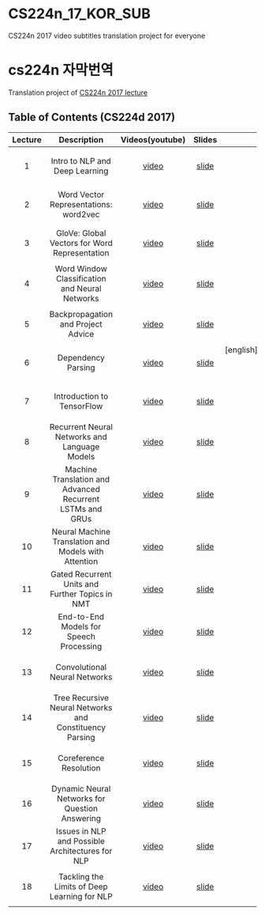 # CS224n_17_KOR_SUB
CS224n 2017 video subtitles translation project for everyone
# cs224n 자막번역


Translation project of [CS224n 2017 lecture](http://web.stanford.edu/class/cs224n/archive/WWW_1617/syllabus.html)




## Table of Contents (CS224d 2017)


| Lecture  | Description       |Videos(youtube)      |Slides      | Subtitles|
|:--------:|:-----------------:|:-----------:|:--------:|:--------:|
| 1        |Intro to NLP and Deep Learning|[video](https://www.youtube.com/watch?v=OQQ-W_63UgQ&list=PL3FW7Lu3i5Jsnh1rnUwq_TcylNr7EkRe6)|[slide](http://web.stanford.edu/class/cs224n/archive/WWW_1617/lectures/cs224n-2017-lecture1.pdf)|[english](https://github.com/songys/CS224d_17_KOR_SUB/blob/master/eng/en_1.txt)<p>[korean](https://github.com/songys/CS224d_17_KOR_SUB/blob/master/kor/ko_1.txt)
| 2        |Word Vector Representations: word2vec|[video](https://www.youtube.com/watch?v=ERibwqs9p38)|[slide](http://web.stanford.edu/class/cs224n/archive/WWW_1617/lectures/cs224n-2017-lecture2-highlight.pdf)|[english](https://github.com/songys/CS224N_17_KOR_SUB/blob/master/eng/eng_2.txt)<p>[korean]()
| 3        |GloVe: Global Vectors for Word Representation|[video](https://www.youtube.com/watch?v=ASn7ExxLZws&t=267s)|[slide](http://web.stanford.edu/class/cs224n/archive/WWW_1617/lectures/cs224n-2017-lecture3.pdf)|[english](https://github.com/songys/CS224N_17_KOR_SUB/blob/master/eng/eng_3.txt)<p>[korean]()
| 4        |Word Window Classification and Neural Networks|[video](https://www.youtube.com/watch?v=uc2_iwVqrRI&t=523s)|[slide]()|[english](https://github.com/songys/CS224N_17_KOR_SUB/blob/master/eng/eng_4.txt)<p>[korean]()
| 5       |Backpropagation and Project Advice|[video](https://www.youtube.com/watch?v=isPiE-DBagM&t=950s)|[slide]()|[english](https://github.com/songys/CS224N_17_KOR_SUB/blob/master/eng/eng_5.txt)<p>[korean]()
| 6        |Dependency Parsing|[video](https://www.youtube.com/watch?v=PVShkZgXznc)|[slide]()|[english]https://github.com/songys/CS224N_17_KOR_SUB/blob/master/eng/eng_6.txt()<p>[korean]()
| 7        |Introduction to TensorFlow|[video](https://www.youtube.com/watch?v=PicxU81owCs&t=709s)|[slide]()|[english](https://github.com/songys/CS224N_17_KOR_SUB/blob/master/eng/eng_7.txt)<p>[korean]()
| 8        |Recurrent Neural Networks and Language Models|[video](https://www.youtube.com/watch?v=Keqep_PKrY8)|[slide]()|[english](https://github.com/songys/CS224N_17_KOR_SUB/blob/master/eng/eng_8.txt)<p>[korean]()
| 9        |Machine Translation and Advanced Recurrent LSTMs and GRUs|[video](https://www.youtube.com/watch?v=QuELiw8tbx8)|[slide]()|[english](https://github.com/songys/CS224N_17_KOR_SUB/blob/master/eng/eng_9.txt)<p>[korean]()
| 10        |Neural Machine Translation and Models with Attention|[video](https://www.youtube.com/watch?v=IxQtK2SjWWM)|[slide]()|[english](https://github.com/songys/CS224N_17_KOR_SUB/blob/master/eng/eng_10.txt)<p>[korean]()
| 11        |Gated Recurrent Units and Further Topics in NMT|[video](https://www.youtube.com/watch?v=6_MO12fPC-0)|[slide]()|[english](https://github.com/songys/CS224N_17_KOR_SUB/blob/master/eng/eng_11.txt)<p>[korean]()
| 12        | End-to-End Models for Speech Processing|[video](https://www.youtube.com/watch?v=3MjIkWxXigM&t=0s&index=14&list=PL3FW7Lu3i5Jsnh1rnUwq_TcylNr7EkRe6)|[slide]()|[english](https://github.com/songys/CS224N_17_KOR_SUB/blob/master/eng/eng_12.txt)<p>[korean]()
| 13        | Convolutional Neural Networks|[video](https://www.youtube.com/watch?v=Lg6MZw_OOLI&t=0s&index=15&list=PL3FW7Lu3i5Jsnh1rnUwq_TcylNr7EkRe6)|[slide]()|[english](https://github.com/songys/CS224N_17_KOR_SUB/blob/master/eng/eng_13.txt)<p>[korean]()
| 14        |Tree Recursive Neural Networks and Constituency Parsing|[video](https://www.youtube.com/watch?v=RfwgqPkWZ1w&t=0s&index=16&list=PL3FW7Lu3i5Jsnh1rnUwq_TcylNr7EkRe6)|[slide]()|[english](https://github.com/songys/CS224N_17_KOR_SUB/blob/master/eng/eng_14.txt)<p>[korean]()
| 15        |Coreference Resolution|[video](https://www.youtube.com/watch?v=rpwEWLaueRk&t=0s&index=17&list=PL3FW7Lu3i5Jsnh1rnUwq_TcylNr7EkRe6)|[slide]()|[english](https://github.com/songys/CS224N_17_KOR_SUB/blob/master/eng/eng_15.txt)<p>[korean]()
| 16        |Dynamic Neural Networks for Question Answering|[video](https://www.youtube.com/watch?v=T3octNTE7Is&t=0s&index=18&list=PL3FW7Lu3i5Jsnh1rnUwq_TcylNr7EkRe6)|[slide]()|[english](https://github.com/songys/CS224N_17_KOR_SUB/blob/master/eng/eng_16.txt)<p>[korean]()
| 17        | Issues in NLP and Possible Architectures for NLP|[video](https://www.youtube.com/watch?v=B4v545V3Dq0&t=0s&index=19&list=PL3FW7Lu3i5Jsnh1rnUwq_TcylNr7EkRe6)|[slide](https://github.com/songys/CS224N_17_KOR_SUB/blob/master/eng/eng_17.txt)|[english]()<p>[korean]()
| 18        |Tackling the Limits of Deep Learning for NLP|[video](https://www.youtube.com/watch?v=JYwNmSe4HqE&t=0s&index=20&list=PL3FW7Lu3i5Jsnh1rnUwq_TcylNr7EkRe6)|[slide]()|[english](https://github.com/songys/CS224N_17_KOR_SUB/blob/master/eng/eng_18.txt)<p>[korean]()







